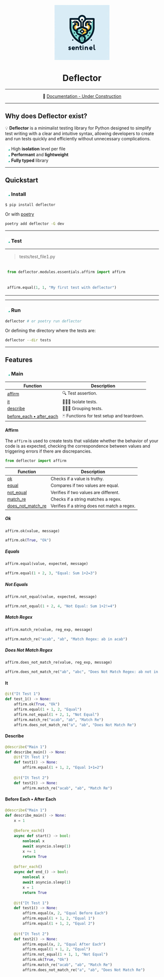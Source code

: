 <div align="center">
<img height="180" alt="deflector Logo" src="https://raw.githubusercontent.com/richecr/deflector/main/.github/assets/readme/logo.png">

# Deflector

---

📘 [Documentation - Under Construction]()

</div>

---

## Why does Deflector exist?

💡 **Deflector** is a minimalist testing library for Python designed to simplify test writing with a clear and intuitive syntax, allowing developers to create and run tests quickly and efficiently without unnecessary complications.

</span><img width="16" height="16" alt="check" src="https://raw.githubusercontent.com/richecr/deflector/91367ebe4c1d82e3d86c92647b391fd1840d6c13/.github/assets/readme/check.svg"> High **isolation** level per file<br />
</span><img width="16" height="16" alt="check" src="https://raw.githubusercontent.com/richecr/deflector/91367ebe4c1d82e3d86c92647b391fd1840d6c13/.github/assets/readme/check.svg"> **Performant** and **lightweight**<br />
</span><img width="16" height="16" alt="check" src="https://raw.githubusercontent.com/richecr/deflector/91367ebe4c1d82e3d86c92647b391fd1840d6c13/.github/assets/readme/check.svg"> **Fully typed** library<br />

---

## Quickstart

### <img width="16" height="16" alt="check" src="https://raw.githubusercontent.com/richecr/deflector/91367ebe4c1d82e3d86c92647b391fd1840d6c13/.github/assets/readme/check.svg"> Install


```zsh
$ pip install deflector
```

Or with [poetry](https://python-poetry.org/docs/)

```zsh
poetry add deflector -G dev
```

---

### <img width="16" height="16" alt="check" src="https://raw.githubusercontent.com/richecr/deflector/91367ebe4c1d82e3d86c92647b391fd1840d6c13/.github/assets/readme/check.svg"> Test

<table>
<tr>
<td>
<blockquote>tests/test_file1.py</blockquote>
</td>
</tr>
<tr>
<td width="1200">

```py
from deflector.modules.essentials.affirm import affirm


affirm.equal(1, 1, "My first test with deflector")
```

</td>
</tr>
</table>

---

### <img width="16" height="16" alt="check" src="https://raw.githubusercontent.com/richecr/deflector/91367ebe4c1d82e3d86c92647b391fd1840d6c13/.github/assets/readme/check.svg"> Run


```bash
deflector # or poetry run deflector
```

Or defining the directory where the tests are:

```bash
deflector --dir tests
```

---

## Features

### <img width="16" height="16" alt="check" src="https://raw.githubusercontent.com/richecr/deflector/91367ebe4c1d82e3d86c92647b391fd1840d6c13/.github/assets/readme/check.svg"> Main

| Function                                               | Description                               |
|--------------------------------------------------------|-------------------------------------------|
| [affirm](#affirm)                                      | 🔍 Test assertion.                        |
| [it](#it)                                              | 🤹🏻‍♀️ Isolate tests.                         |
| [describe](#describe)                                  | 🤹🏻‍♀️ Grouping tests.                        |
| [before_each • after_each](#before-each--after-each)   | 🃏 Functions for test setup and teardown. |


#### Affirm

The `affirm` is used to create tests that validate whether the behavior of your code is as expected, checking the correspondence between values ​​and triggering errors if there are discrepancies.

```python
from deflector import affirm
```

| Function                                   | Description                                  |
|--------------------------------------------|----------------------------------------------|
| [ok](#ok)                                  | Checks if a value is truthy.                 |
| [equal](#equals)                           | Compares if two values are equal.            |
| [not_equal](#not-equals)                   | Verifies if two values are different.        |
| [match_re](#match-regex)                   | Checks if a string matches a regex.          |
| [does_not_match_re](#does-not-match-regex) | Verifies if a string does not match a regex. |

##### Ok

```python
affirm.ok(value, message)
```

```python
affirm.ok(True, "Ok")
```

##### Equals

```python
affirm.equal(value, expected, message)
```

```python
affirm.equal(1 + 2, 3, "Equal: Sum 1+2=3")
```

##### Not Equals

```python
affirm.not_equal(value, expected, message)
```

```python
affirm.not_equal(1 + 2, 4, "Not Equal: Sum 1+2!=4")
```

##### Match Regex

```python
affirm.match_re(value, reg_exp, message)
```

```python
affirm.match_re("acab", "ab", "Match Regex: ab in acab")
```

##### Does Not Match Regex

```python
affirm.does_not_match_re(value, reg_exp, message)
```

```python
affirm.does_not_match_re("ab", "abc", "Does Not Match Regex: ab not in a")
```

#### It

```python
@it("It Test 1")
def test_1() -> None:
    affirm.ok(True, "Ok")
    affirm.equal(1 + 1, 2, "Equal")
    affirm.not_equal(1 + 2, 1, "Not Equal")
    affirm.match_re("acab", "ab", "Match Re")
    affirm.does_not_match_re("a", "ab", "Does Not Match Re")
```

#### Describe

```python
@describe("Main 1")
def describe_main() -> None:
    @it("It Test 1")
    def test1() -> None:
        affirm.equal(1 + 1, 2, "Equal 1+1=2")

    @it("It Test 2")
    def test2() -> None:
        affirm.match_re("acab", "ab", "Match Re")
```

#### Before Each • After Each

```python
@describe("Main 1")
def describe_main() -> None:
    x = 1

    @before_each()
    async def start() -> bool:
        nonlocal x
        await asyncio.sleep(1)
        x += 1
        return True

    @after_each()
    async def end_() -> bool:
        nonlocal x
        await asyncio.sleep(1)
        x = 1
        return True

    @it("It Test 1")
    def test1() -> None:
        affirm.equal(x, 2, "Equal Before Each")
        affirm.equal(1 + 1, 2, "Equal 1")
        affirm.equal(1 + 1, 2, "Equal 2")

    @it("It Test 2")
    def test2() -> None:
        affirm.equal(x, 2, "Equal After Each")
        affirm.equal(1 + 1, 2, "Equal")
        affirm.not_equal(1 + 1, 1, "Not Equal")
        affirm.ok(True, "Ok")
        affirm.match_re("acab", "ab", "Match Re")
        affirm.does_not_match_re("a", "ab", "Does Not Match Re")
```